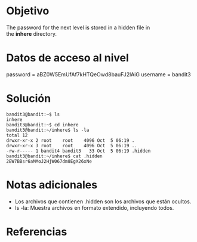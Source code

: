 # Objetivo
The password for the next level is stored in a hidden file in the **inhere** directory.
# Datos de acceso al nivel
password = aBZ0W5EmUfAf7kHTQeOwd8bauFJ2lAiG
username = bandit3
# Solución
```
bandit3@bandit:~$ ls
inhere
bandit3@bandit:~$ cd inhere
bandit3@bandit:~/inhere$ ls -la
total 12
drwxr-xr-x 2 root    root    4096 Oct  5 06:19 .
drwxr-xr-x 3 root    root    4096 Oct  5 06:19 ..
-rw-r----- 1 bandit4 bandit3   33 Oct  5 06:19 .hidden
bandit3@bandit:~/inhere$ cat .hidden
2EW7BBsr6aMMoJ2HjW067dm8EgX26xNe
```
# Notas adicionales
- Los archivos que contienen .hidden son los archivos que están ocultos.
- ls -la: Muestra archivos en formato extendido, incluyendo todos.
# Referencias